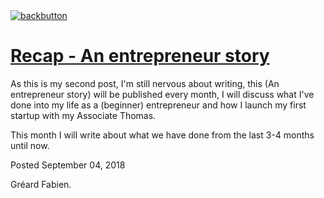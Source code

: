 <link rel="stylesheet" type="text/css" media="all" href="/style.css" />
<a class="back-url" href="../">
  <img class="back-button" src="/images/assets/back.svg" alt="backbutton" title="backbutton" />
  <h1>Recap - An entrepreneur story</h1>
</a>

As this is my second post, I'm still nervous about writing, this (An entrepreneur story) will be published every month, I will discuss what I've done into my life as a (beginner) entrepreneur and how I launch my first startup with my Associate Thomas.

This month I will write about what we have done from the last 3-4 months until now.

<div class="post-footer">
  <p>Posted September 04, 2018</p>
  <p>Gréard Fabien.</p>
</div>
